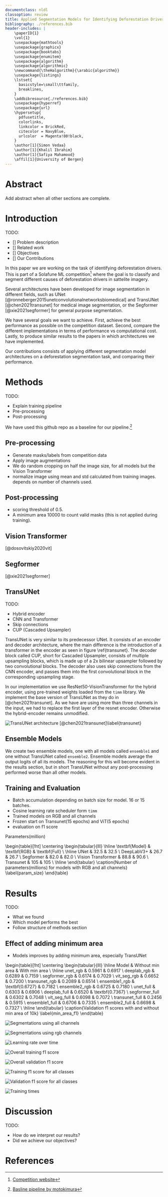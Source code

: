 ```yaml
---
documentclass: nldl
classoption: review
title: Applied Segmentation Models for Identifying Deforestation Drivers
bibliography: ./references.bib
header-includes: |
    \paperID{1}
    \vol{1}
    \usepackage{mathtools}
    \usepackage{graphicx}
    \usepackage{booktabs}
    \usepackage{enumitem}
    \usepackage{algorithm}
    \usepackage{algorithmic}
    \newcommand{\theHalgorithm}{\arabic{algorithm}}
    \usepackage{listings}
    \lstset{
      basicstyle=\small\ttfamily,
      breaklines,
    }
    \addbibresource{./references.bib}
    \usepackage{hyperref}
    \usepackage{url}
    \hypersetup{
      pdfusetitle,
      colorlinks,
      linkcolor = BrickRed,
      citecolor = NavyBlue,
      urlcolor  = Magenta!80!black,
    }
    \author[1]{Simon Vedaa}
    \author[1]{Khalil Ibrahim}
    \author[1]{Safiya Mahamood}
    \affil[1]{University of Bergen}
---
```


# Abstract

Add abstract when all other sections are complete.

# Introduction

TODO:

- [] Problem description
- [] Related work
- [] Objectives
- [] Our Contributions

In this paper we are working on the task of identifying deforestation drivers.
This is part of a Solafune ML competition[^1] where the goal is to classify and 
segment different causes of deforestation drivers in sattelite imagery.

Several architectures have been developed for image segmentation in different fields,
such as UNet [@ronneberger2015unetconvolutionalnetworksbiomedical] and TransUNet [@chen2021transunet]
for medical image segmentation, or the Segformer [@xie2021segformer] for general purpose 
segmentation.

We have several goals we want to achieve. First, achieve the best performance 
as possible on the competition dataset. Second, compare the different implementations
in terms of performance vs computational cost. Lastly, to produce similar results to 
the papers in which architectures we have implemented.

Our contributions consists of applying different segmentation model architectures 
on a deforestation segmentation task, and comparing their performance.

[^1]: [Competition website](https://solafune.com/competitions/68ad4759-4686-4bb3-94b8-7063f755b43d?menu=about&tab=&modal=%22%22)



# Methods

TODO:

- Explain training pipeline
- Pre-processing
- Post-processing

We have used this github repo as a baseline for our pipeline.[^2]

## Pre-processing

- Generate masks/labels from competition data
- Apply image augmentations
- We do random cropping on half the image size,
    for all models but the Vision Transformer
- normalize image using mean and std calculated from training images.
    depends on number of channels used.

## Post-processing

- scoring threshold of 0.5. 
- A minimum area 10000 to count valid masks (this is not applied during training).


[^2]: [Basline pipeline by motokimura](https://github.com/motokimura/solafune_deforestation_baseline)

## Vision Transformer

[@dosovitskiy2020vit]

## Segformer

[@xie2021segformer]

## TransUNet

TODO:

- Hybrid encoder
- CNN and Transformer
- Skip connections
- CUP (Cascaded Upsampler)

TransUNet is very similar to its predecessor UNet.
It consists of an encoder and decoder architecture,
where the main difference is the introduction of a
transformer in the encoder as seen in figure \ref{transunet}. 
The decoder block called CUP, short for Cascaded Upsampler,
consists of multiple upsampling blocks,
which is made up of a 2x bilinear upsampler followed by two 
convolutional blocks.
The decoder also uses skip connections from the CNN encoder,
and passes them into the first convolutional block in the 
corresponding upsampling stage.

In our implementation we use ResNet50-VisionTransformer for the hybrid encoder, using pre-trained weights loaded from the `timm` library.
We implement the base version of TransUNet as they do in [@chen2021transunet].
As we have are using more than three channels in the input, we had to 
replace the first layer of the resnet encoder. Otherwise the 
hybrid-encoder remains unmodified.


![TransUNet architecture [@chen2021transunet]\label{transunet}](../trans_unet/img/transunet.png)

## Ensemble Models

We create two ensemble models, one with all models called `ensemble1` and one without TransUNet called `ensemble2`.
Ensemble models average the output logits of all its models. 
The reasoning for this will become evident in the results section, but 
in short TransUNet without any post-processing performed worse than all other 
models.

## Training and Evaluation

- Batch accumulation depending on batch size for model. 16 or 15 batches.
- Cosine learning rate scheduler form `timm`
- Trained models on RGB and all channels
- Frozen start on Transunet(15 epochs) and ViT(5 epochs)
- evaluation on f1 score

Parameters(million)

<!--| Model | RGB | Full |-->
<!--| --------------- | --------------- | --------------- |-->
<!--| UNet | 32.5 | 32.5 |-->
<!--| DeepLabV3+ | 26.7 | 26.7 |-->
<!--| Segformer | 82.0 | 82.0 |-->
<!--| Vision Transformer | 88.8 | 90.6 |-->
<!--| Transunet | 105 | 105 |-->

\begin{table}[!ht]
    \centering
    \begin{tabular}{lll}
    \hline
        \textbf{Model} & \textbf{RGB} & \textbf{Full} \\ \hline
        UNet & 32.5 & 32.5 \\ 
        DeepLabV3+ & 26.7 & 26.7 \\ 
        Segformer & 82.0 & 82.0 \\ 
        Vision Transformer & 88.8 & 90.6 \\ 
        Transunet & 105 & 105 \\ \hline
    \end{tabular}
    \caption{Number of parameters(millions) for models with RGB and all channels}
    \label{param_size}
\end{table}

# Results

TODO:

- What we found
- Which model performs the best
- Follow structure of methods section


## Effect of adding minimum area

- Models improves by adding minimum area, especially TransUNet  

<!--| Model           | Without min area | With min area |-->
<!--| --------------- | --------------- | --------------- |-->
<!--| unet_rgb        | 0.5961 | 0.6917 |-->
<!--| deeplab_rgb     | 0.6289 | 0.7159 |-->
<!--| segformer_rgb   | 0.6174 | 0.7029 |-->
<!--| vit_seg_rgb     | 0.6652 | 0.7200 |-->
<!--| transunet_rgb   | 0.2089 | 0.6514 |-->
<!--| ensemble1_rgb    | **0.6727** | 0.7182 |-->
<!--| ensemble2_rgb    | 0.6725 | 0.7180 |-->
<!--| unet_full       | 0.6303 | 0.6906 |-->
<!--| deeplab_full    | 0.6520 | **0.7367** |-->
<!--| segformer_full  | 0.6302 | 0.7048 |-->
<!--| vit_seg_full    | 0.6098 | 0.7072 |-->
<!--| transunet_full  | 0.2456 | 0.5915 |-->
<!--| ensemble1_full   | 0.6706 | 0.7335 |-->
<!--| ensemble2_full   | 0.6698 | 0.7327 |-->

\begin{table}[!ht]
    \centering
    \begin{tabular}{lll}
    \hline
        Model & Without min area & With min area \\ \hline
        unet\_rgb & 0.5961 & 0.6917 \\ 
        deeplab\_rgb & 0.6289 & 0.7159 \\ 
        segformer\_rgb & 0.6174 & 0.7029 \\ 
        vit\_seg\_rgb & 0.6652 & 0.7200 \\ 
        transunet\_rgb & 0.2089 & 0.6514 \\ 
        ensemble1\_rgb & \textbf{0.6727} & 0.7182 \\ 
        ensemble2\_rgb & 0.6725 & 0.7180 \\ 
        unet\_full & 0.6303 & 0.6906 \\ 
        deeplab\_full & 0.6520 & \textbf{0.7367} \\ 
        segformer\_full & 0.6302 & 0.7048 \\ 
        vit\_seg\_full & 0.6098 & 0.7072 \\ 
        transunet\_full & 0.2456 & 0.5915 \\ 
        ensemble1\_full & 0.6706 & 0.7335 \\ 
        ensemble2\_full & 0.6698 & 0.7327 \\ \hline
    \end{tabular}
    \caption{Validation f1 scores with and without min area of 10k}
    \label{min_area_f1}
\end{table}

![Segmentations using all channels](./imgs/val_preds_full.png)

![Segmentations using rgb channels](./imgs/val_preds_rgb.png)

![Learning rate over time](./imgs/lr.png)

![Overall training f1 score](./imgs/train_f1.png)

![Overall validation f1 score](./imgs/val_f1.png)

![Training f1 score for all classes](./imgs/train_f1_classes.png)

![Validation f1 score for all classes](./imgs/val_f1_classes.png)

![Training times](./imgs/training_time.png)

# Discussion

TODO:

- How do we interpret our results?
- Did we achieve our objectives?

# References
